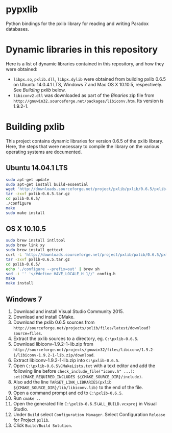 # pypxlib
Python bindings for the pxlib library for reading and writing Paradox databases.

# Dynamic libraries in this repository
Here is a list of dynamic libraries contained in this repository, and how they were obtained:
 * `libpx.so`, `pxlib.dll`, `libpx.dylib` were obtained from building pxlib 0.6.5 on Ubuntu 14.0.4.1 LTS, Windows 7 and Mac OS X 10.10.5, respectively. See *Building pxlib* below.
 * `libiconv2.dll` was downloaded as part of the *Binaries* zip file from `http://gnuwin32.sourceforge.net/packages/libiconv.htm`. Its version is 1.9.2-1.

# Building pxlib
This project contains dynamic libraries for version 0.6.5 of the pxlib library. Here, the steps that were necessary to compile the library on the various operating systems are documented.

## Ubuntu 14.04.1 LTS
```bash
sudo apt-get update
sudo apt-get install build-essential
wget 'http://downloads.sourceforge.net/project/pxlib/pxlib/0.6.5/pxlib-0.6.5.tar.gz?ts='`date +%s`'&use_mirror=freefr' -o pxlib-0.6.5.tar.gz
tar -zxvf pxlib-0.6.5.tar.gz
cd pxlib-0.6.5/
./configure
make
sudo make install
```

## OS X 10.10.5
```bash
sudo brew install intltool
sudo brew link xy
sudo brew install gettext
curl -L 'http://downloads.sourceforge.net/project/pxlib/pxlib/0.6.5/pxlib-0.6.5.tar.gz?ts='`date +%s`'&use_mirror=freefr' -o pxlib-0.6.5.tar.gz
tar -zxvf pxlib-0.6.5.tar.gz
cd pxlib-0.6.5/
echo './configure --prefix=out' | brew sh
sed -i '' 's/#define HAVE_LOCALE_H 1//' config.h
make
make install
```

## Windows 7
1. Download and install Visual Studio Community 2015.
2. Download and install CMake.
3. Download the pxlib 0.6.5 sources from `http://sourceforge.net/projects/pxlib/files/latest/download?source=files`.
4. Extract the pxlib sources to a directory, eg. `C:\pxlib-0.6.5`.
5. Download libiconv-1.9.2-1-lib.zip from `http://sourceforge.net/projects/gnuwin32/files/libiconv/1.9.2-1/libiconv-1.9.2-1-lib.zip/download`.
6. Extract libiconv-1.9.2-1-lib.zip into `C:\pxlib-0.6.5`.
7. Open `C:\pxlib-0.6.5\CMakeLists.txt` with a text editor and add the following line before `check_include_file("iconv.h" ...)`: `set(CMAKE_REQUIRED_INCLUDES ${CMAKE_SOURCE_DIR}/include)`.
8. Also add the line `TARGET_LINK_LIBRARIES(pxlib ${CMAKE_SOURCE_DIR}/lib/libiconv.lib)` to the end of the file.
9. Open a command prompt and cd to `C:\pxlib-0.6.5`.
10. Run `cmake .`.
11. Open the generated file `C:\pxlib-0.6.5\ALL_BUILD.vcxproj` in Visual Studio.
12. Under `Build` select `Configuration Manager`. Select Configuration `Release` for Project `pxlib`.
13. Click `Build/Build Solution`.